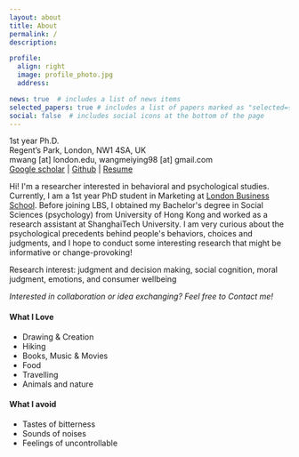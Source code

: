 ```yaml
---
layout: about
title: About
permalink: /
description: 

profile:
  align: right
  image: profile_photo.jpg
  address: 

news: true  # includes a list of news items
selected_papers: true # includes a list of papers marked as "selected={true}"
social: false  # includes social icons at the bottom of the page
---
```


1st year Ph.D.<br>
Regent’s Park, London, NW1 4SA, UK<br>
mwang [at] london.edu, wangmeiying98 [at] gmail.com<br>
[Google scholar](https://scholar.google.com/citations?hl=zh-TW&user=hvSnzi0AAAAJ) | [Github](https://github.com/calfoy) | [Resume](https://www.dropbox.com/s/yf6h8no4uufdht7/Wang%20Meiying%20CV%20220703.pdf?dl=0)

Hi! I'm a researcher interested in behavioral and psychological studies. Currently, I am a 1st year PhD student in Marketing at [London Business School](https://www.london.edu/phd/profiles/). Before joining LBS, I obtained my Bachelor's degree in Social Sciences (psychology) from University of Hong Kong and worked as a research assistant at ShanghaiTech University. I am very curious about the psychological precedents behind people's behaviors, choices and judgments, and I hope to conduct some interesting research that might be informative or change-provoking! 


Research interest: judgment and decision making, social cognition, moral judgment, emotions, and consumer wellbeing

*Interested in collaboration or idea exchanging? Feel free to Contact me!*


#### What I Love

- Drawing & Creation
- Hiking
- Books, Music & Movies
- Food
- Travelling
- Animals and nature


#### What I avoid
- Tastes of bitterness
- Sounds of noises
- Feelings of uncontrollable
